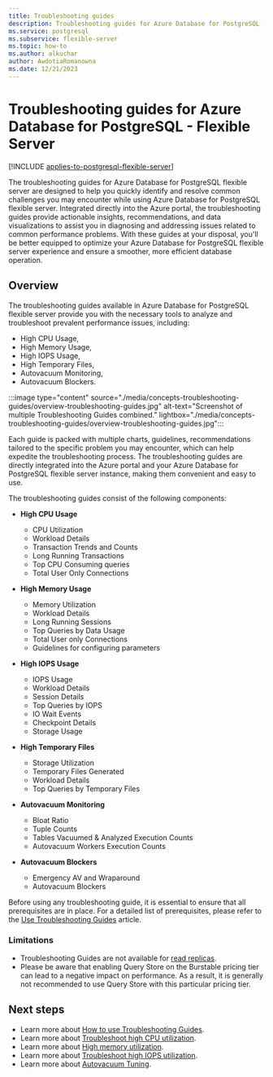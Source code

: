 ```yaml
---
title: Troubleshooting guides
description: Troubleshooting guides for Azure Database for PostgreSQL - Flexible Server.
ms.service: postgresql
ms.subservice: flexible-server
ms.topic: how-to
ms.author: alkuchar
author: AwdotiaRomanowna
ms.date: 12/21/2023
---
```


# Troubleshooting guides for Azure Database for PostgreSQL - Flexible Server

[!INCLUDE [applies-to-postgresql-flexible-server](../includes/applies-to-postgresql-flexible-server.md)]

The troubleshooting guides for Azure Database for PostgreSQL flexible server are designed to help you quickly identify and resolve common challenges you may encounter while using Azure Database for PostgreSQL flexible server. Integrated directly into the Azure portal, the troubleshooting guides provide actionable insights, recommendations, and data visualizations to assist you in diagnosing and addressing issues related to common performance problems. With these guides at your disposal, you'll be better equipped to optimize your Azure Database for PostgreSQL flexible server experience and ensure a smoother, more efficient database operation.

## Overview

The troubleshooting guides available in Azure Database for PostgreSQL flexible server provide you with the necessary tools to analyze and troubleshoot prevalent performance issues, 
including:
* High CPU Usage, 
* High Memory Usage, 
* High IOPS Usage, 
* High Temporary Files, 
* Autovacuum Monitoring,
* Autovacuum Blockers. 

:::image type="content" source="./media/concepts-troubleshooting-guides/overview-troubleshooting-guides.jpg" alt-text="Screenshot of multiple Troubleshooting Guides combined." lightbox="./media/concepts-troubleshooting-guides/overview-troubleshooting-guides.jpg":::

Each guide is packed with multiple charts, guidelines, recommendations tailored to the specific problem you may encounter, which can help expedite the troubleshooting process.
The troubleshooting guides are directly integrated into the Azure portal and your Azure Database for PostgreSQL flexible server instance, making them convenient and easy to use. 

The troubleshooting guides consist of the following components:

- **High CPU Usage**

  * CPU Utilization
  * Workload Details
  * Transaction Trends and Counts
  * Long Running Transactions
  * Top CPU Consuming queries
  * Total User Only Connections

- **High Memory Usage**

  * Memory Utilization
  * Workload Details
  * Long Running Sessions
  * Top Queries by Data Usage
  * Total User only Connections
  * Guidelines for configuring parameters

- **High IOPS Usage**

  * IOPS Usage
  * Workload Details
  * Session Details
  * Top Queries by IOPS
  * IO Wait Events
  * Checkpoint Details
  * Storage Usage

- **High Temporary Files**

  * Storage Utilization
  * Temporary Files Generated
  * Workload Details
  * Top Queries by Temporary Files

- **Autovacuum Monitoring**

  * Bloat Ratio
  * Tuple Counts
  * Tables Vacuumed & Analyzed Execution Counts
  * Autovacuum Workers Execution Counts

- **Autovacuum Blockers**

  * Emergency AV and Wraparound
  * Autovacuum Blockers


Before using any troubleshooting guide, it is essential to ensure that all prerequisites are in place. For a detailed list of prerequisites, please refer to the [Use Troubleshooting Guides](how-to-troubleshooting-guides.md) article.

### Limitations

* Troubleshooting Guides are not available for [read replicas](concepts-read-replicas.md).
* Please be aware that enabling Query Store on the Burstable pricing tier can lead to a negative impact on performance. As a result, it is generally not recommended to use Query Store with this particular pricing tier.


## Next steps

* Learn more about [How to use Troubleshooting Guides](how-to-troubleshooting-guides.md).
* Learn more about [Troubleshoot high CPU utilization](how-to-high-cpu-utilization.md).
* Learn more about [High memory utilization](how-to-high-memory-utilization.md).
* Learn more about [Troubleshoot high IOPS utilization](how-to-high-io-utilization.md).
* Learn more about [Autovacuum Tuning](how-to-autovacuum-tuning.md).

[//]: # (* Learn how to [create and manage read replicas in the Azure CLI and REST API]&#40;how-to-read-replicas-cli.md&#41;.)
